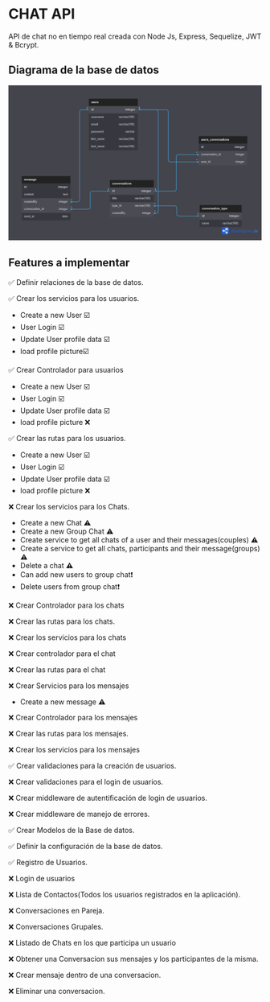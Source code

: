 # CHAT API

API de chat no en tiempo real creada con Node Js, Express, Sequelize, JWT & Bcrypt.

## Diagrama de la base de datos

![DB](./public/Chat_api_db.png)

## Features a implementar

✅ Definir relaciones de la base de datos.

✅ Crear los servicios para los usuarios.

* Create a new User ☑️
* User Login ☑️
* Update User profile data ☑️
* load profile picture☑️

✅ Crear Controlador para usuarios

* Create a new User ☑️
* User Login ☑️
* Update User profile data ☑️
* load profile picture ❌

✅ Crear las rutas para los usuarios.

* Create a new User ☑️
* User Login ☑️
* Update User profile data ☑️
* load profile picture ❌

❌ Crear los servicios para los Chats.

* Create a new Chat ⚠️
* Create a new Group Chat ⚠️
* Create service to get all chats of a user and their messages(couples) ⚠️
* Create a service to get all chats, participants and their message(groups) ⚠️
* Delete a chat ⚠️
* Can add new users to group chat❗
* Delete users from group chat❗

❌ Crear Controlador para los chats

❌ Crear las rutas para los chats.

❌ Crear los servicios para los chats

❌ Crear controlador para el chat

❌ Crear las rutas para el chat

❌ Crear Servicios para los mensajes

* Create a new message ⚠️

❌ Crear Controlador para los mensajes

❌ Crear las rutas para los mensajes.

❌ Crear los servicios para los mensajes

✅ Crear validaciones para la creación de usuarios.

❌ Crear validaciones para el login de usuarios.

❌ Crear middleware de autentificación de login de usuarios.

❌ Crear middleware de manejo de errores.

✅ Crear Modelos de la Base de datos.

✅ Definir la configuración de la base de datos.

✅ Registro de Usuarios.

❌ Login de usuarios

❌ Lista de Contactos(Todos los usuarios registrados en la aplicación).

❌ Conversaciones en Pareja.

❌ Conversaciones Grupales.

❌ Listado de Chats en los que participa un usuario

❌ Obtener una Conversacion sus mensajes y los participantes de la misma.

❌ Crear mensaje dentro de una conversacion.

❌ Eliminar una conversacion.

